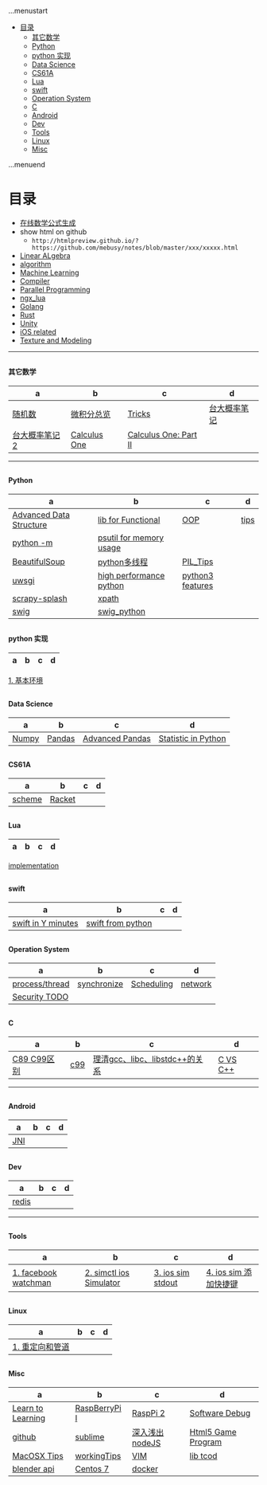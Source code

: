 ...menustart

 - [目录](#767fa455bb6826f4b550c21a6bca7182)
     - [其它数学](#8443a5022727ccc209d315492559f16f)
     - [Python](#a7f5f35426b927411fc9231b56382173)
     - [python 实现](#0c3266dd9928d074e79930f98b42ed7d)
     - [Data Science](#c78e2ad97b328dbafbd49edf182136f3)
     - [CS61A](#6967a2c7c19fa61c072a4b0a1072e9c7)
     - [Lua](#0ae9478a1db9d1e2c48efa49eac1c7c6)
     - [swift](#818056dbd7e201243206b9c7cd88481c)
     - [Operation System](#aac4d78ee7d18636803896f8b8c16aa6)
     - [C](#0d61f8370cad1d412f80b84d143e1257)
     - [Android](#e84e30b9390cdb64db6db2c9ab87846d)
     - [Dev](#55f37d1fd483f6a85379640fe51aafa8)
     - [Tools](#8625e1de7be14c39b1d14dc03d822497)
     - [Linux](#edc9f0a5a5d57797bf68e37364743831)
     - [Misc](#74248c725e00bf9fe04df4e35b249a19)

...menuend


<h2 id="767fa455bb6826f4b550c21a6bca7182"></h2>

# 目录

 - [在线数学公式生成](http://codecogs.com/latex/eqneditor.php)
 - show html on github
    - `http://htmlpreview.github.io/?https://github.com/mebusy/notes/blob/master/xxx/xxxxx.html`
 - [Linear ALgebra](https://github.com/mebusy/notes/blob/master/dev_notes/LA_readme.md) 
 - [algorithm](https://github.com/mebusy/notes/blob/master/dev_notes/Algorithm_readme.md)
 - [Machine Learning](https://github.com/mebusy/notes/blob/master/dev_notes/ML_readme.md)
 - [Compiler](https://github.com/mebusy/notes/blob/master/dev_notes/Compiler_readme.md)
 - [Parallel Programming](https://github.com/mebusy/notes/blob/master/dev_notes/ParallelProgramming_readme.md)
 - [ngx_lua](https://github.com/mebusy/notes/blob/master/dev_notes/ngx_lua/readme.md)
 - [Golang](https://github.com/mebusy/notes/blob/master/dev_notes/golang_readme.md)
 - [Rust](https://github.com/mebusy/notes/blob/master/dev_notes/rust_readme.md)
 - [Unity](https://github.com/mebusy/notes/blob/master/dev_notes/U3D_readme.md)
 - [iOS related](https://github.com/mebusy/notes/blob/master/dev_notes/ios/ios_readme.md)
 - [Texture and Modeling](https://github.com/mebusy/notes/blob/master/dev_notes/textAndModeling_readme.md)

---


<h2 id="8443a5022727ccc209d315492559f16f"></h2>

#### 其它数学

 a | b | c | d
--- | --- | --- | ---
[随机数](https://github.com/mebusy/notes/blob/master/dev_notes/Dev_Random.md) | [微积分总览](https://github.com/mebusy/notes/blob/master/dev_notes/微积分总览.md) | [Tricks](https://github.com/mebusy/notes/blob/master/dev_notes/Tricks.md) |  [台大概率笔记](https://github.com/mebusy/notes/blob/master/dev_notes/TaiwanU_probability.md)
[台大概率笔记2](https://github.com/mebusy/notes/blob/master/dev_notes/TaiwanU_probability2.md) |  [Calculus One](https://github.com/mebusy/notes/blob/master/dev_notes/CalculusOne.md) | [Calculus One: Part II](https://github.com/mebusy/notes/blob/master/dev_notes/CalculusOne_part2.md) |


---
<h2 id="a7f5f35426b927411fc9231b56382173"></h2>

#### Python

 a | b | c | d
--- | --- | --- | ---
[Advanced Data Structure](https://github.com/mebusy/notes/blob/master/dev_notes/python_highlevel_datastructure.md) |  [lib for Functional](https://github.com/mebusy/notes/blob/master/dev_notes/python_functional_programming.md) | [OOP](https://github.com/mebusy/notes/blob/master/dev_notes/python_oop.md)  |  [tips](https://github.com/mebusy/notes/blob/master/dev_notes/python_tips_1.md) 
[python -m](http://pythonwise.blogspot.hk/2015/01/python-m.html) | [psutil for memory usage](https://github.com/mebusy/notes/blob/master/dev_notes/python_mem_monitor.md) | 
[BeautifulSoup](https://github.com/mebusy/notes/blob/master/dev_notes/PY_BeautifulSoup.md)  | [python多线程](https://github.com/mebusy/notes/blob/master/dev_notes/PY_multiprocessing.md) | [PIL_Tips](https://github.com/mebusy/notes/blob/master/dev_notes/PIL_tips.md) | 
[uwsgi](https://github.com/mebusy/notes/blob/master/dev_notes/python_uwsgi.md) | [high performance python](https://github.com/mebusy/notes/blob/master/dev_notes/highPerformancePython.md) | [python3 features](https://github.com/mebusy/notes/blob/master/dev_notes/python3.md) |  
[scrapy-splash](https://github.com/mebusy/notes/blob/master/dev_notes/scrapy.md) |  [xpath](https://github.com/mebusy/notes/blob/master/dev_notes/xpath.md) |
[swig](https://github.com/mebusy/notes/blob/master/dev_notes/Interfacing_C_Python_withSWIG.md) | [swig_python](https://github.com/mebusy/notes/blob/master/dev_notes/swig_python.md) | 


<h2 id="0c3266dd9928d074e79930f98b42ed7d"></h2>

#### python 实现

 a | b | c | d
--- | --- | --- | ---
[1. 基本环境](https://github.com/mebusy/notes/blob/master/dev_notes/pythonImpl.md)


<h2 id="c78e2ad97b328dbafbd49edf182136f3"></h2>

#### Data Science

 a | b | c | d
--- | --- | --- | ---
[Numpy](https://github.com/mebusy/notes/blob/master/dev_notes/numpy_tips.md) | [Pandas](https://github.com/mebusy/notes/blob/master/dev_notes/Pandas.md) | [Advanced Pandas](https://github.com/mebusy/notes/blob/master/dev_notes/Pandas_advanced.md) | [Statistic in Python](https://github.com/mebusy/notes/blob/master/dev_notes/Pands_StatisticalAnalysisInPython.md)

<h2 id="6967a2c7c19fa61c072a4b0a1072e9c7"></h2>

#### CS61A 

 a | b | c | d
--- | --- | --- | ---
[scheme](https://github.com/mebusy/notes/blob/master/dev_notes/CS61A_sp17.md) | [Racket](https://github.com/mebusy/notes/blob/master/Racket.md)


<h2 id="0ae9478a1db9d1e2c48efa49eac1c7c6"></h2>

#### Lua

 a | b | c | d
--- | --- | --- | ---
[implementation](https://github.com/mebusy/notes/blob/master/dev_notes/LuaSC.md)


<h2 id="818056dbd7e201243206b9c7cd88481c"></h2>

#### swift

 a | b | c | d
--- | --- | --- | ---
[swift in Y minutes](https://github.com/mebusy/notes/blob/master/dev_notes/learnSwiftInYMinutes.md) | [swift from python](https://github.com/mebusy/notes/blob/master/dev_notes/swift_from_python.md) |


<h2 id="aac4d78ee7d18636803896f8b8c16aa6"></h2>

#### Operation System 

a | b | c | d
--- | --- | --- | --- 
[process/thread](https://github.com/mebusy/notes/blob/master/dev_notes/OS.md) | [synchronize](https://github.com/mebusy/notes/blob/master/dev_notes/OS2.md) | [Scheduling](https://github.com/mebusy/notes/blob/master/dev_notes/OS3_scheduling.md) | [network](https://github.com/mebusy/notes/blob/master/dev_notes/OS_Network_and_Distributed_Systems.md) 
[Security TODO](https://github.com/mebusy/notes/blob/master/dev_notes/OS_ProtectionSecurityinDistributedSystems.md) | 


<h2 id="0d61f8370cad1d412f80b84d143e1257"></h2>

#### C

 a | b | c | d
--- | --- | --- | ---
[C89 C99区别](https://github.com/mebusy/notes/blob/master/dev_notes/C_C89_vs_C99.md) | [c99](https://github.com/mebusy/notes/blob/master/dev_notes/C99.md) | [理清gcc、libc、libstdc++的关系](https://github.com/mebusy/notes/blob/master/dev_notes/CLib.md) | [C VS C++](https://github.com/mebusy/notes/blob/master/dev_notes/c_vs_c++.md)


---
<h2 id="e84e30b9390cdb64db6db2c9ab87846d"></h2>

#### Android

 a | b | c | d
--- | --- | --- | ---
[JNI](https://github.com/mebusy/notes/blob/master/dev_notes/JNI.md) |


<h2 id="55f37d1fd483f6a85379640fe51aafa8"></h2>

#### Dev

 a | b | c | d
--- | --- | --- | ---
[redis](https://github.com/mebusy/notes/blob/master/dev_notes/redis.md) |


---
<h2 id="8625e1de7be14c39b1d14dc03d822497"></h2>

#### Tools

 a | b | c | d
--- | --- | --- | ---
[1. facebook watchman ](https://github.com/mebusy/notes/blob/master/dev_notes/TOOL_watchman.md)   |    [2. simctl ios Simulator ](https://github.com/mebusy/notes/blob/master/dev_notes/TOOL_simctl_iOS_simulator.md)   | [3. ios sim stdout ](https://github.com/mebusy/notes/blob/master/dev_notes/TOOL_ios_sim_stdout_redirect.md)   | [4. ios sim 添加快捷键](https://github.com/mebusy/notes/blob/master/dev_notes/TOOL_ios_sim_shortcut_key.md)



<h2 id="edc9f0a5a5d57797bf68e37364743831"></h2>

#### Linux

 a | b | c | d
--- | --- | --- | ---
[1. 重定向和管道 ](https://github.com/mebusy/notes/blob/master/dev_notes/LINUX_%E9%87%8D%E5%AE%9A%E5%90%91%E5%92%8C%E7%AE%A1%E9%81%93.md)  | 


<h2 id="74248c725e00bf9fe04df4e35b249a19"></h2>

#### Misc 

 a | b | c | d
--- | --- | --- | ---
[Learn to Learning](https://github.com/mebusy/notes/blob/master/dev_notes/Learn2Learning.md) | [RaspBerryPi I](https://github.com/mebusy/notes/blob/master/dev_notes/RaspberryPi_I.md) | [RaspPi 2](https://github.com/mebusy/notes/blob/master/dev_notes/RASPI_2.md) | [Software Debug](https://github.com/mebusy/notes/blob/master/dev_notes/SoftwareDebugging.md) 
[github](https://github.com/mebusy/notes/blob/master/dev_notes/github.md) | [sublime](https://github.com/mebusy/notes/blob/master/dev_notes/sublime.md)   | [深入浅出nodeJS](https://github.com/mebusy/notes/blob/master/dev_notes/深入浅出nodeJS.md)	| [Html5 Game Program](https://github.com/mebusy/notes/blob/master/dev_notes/Html5GameProgramming.md)
[MacOSX Tips](https://github.com/mebusy/notes/blob/master/dev_notes/MacOSX_Tips.md) | [workingTips](https://github.com/mebusy/notes/blob/master/dev_notes/workingTips.md)	|  [VIM](https://github.com/mebusy/notes/blob/master/dev_notes/vim.md) | [lib tcod](https://github.com/mebusy/notes/blob/master/dev_notes/libtcod_python.md) 
[blender api](https://github.com/mebusy/notes/blob/master/dev_notes/blender.md) | [Centos 7](https://github.com/mebusy/notes/blob/master/dev_notes/Centos7.md) | [docker](https://github.com/mebusy/notes/blob/master/dev_notes/docker.md)




